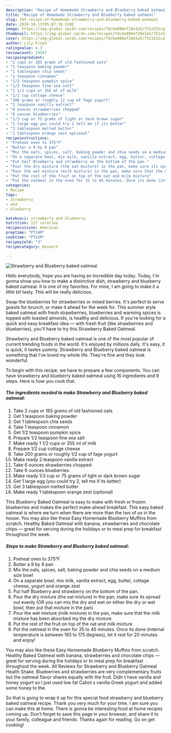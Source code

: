 ```yaml
---
description: "Recipe of Homemade Strawberry and Blueberry baked oatmeal"
title: "Recipe of Homemade Strawberry and Blueberry baked oatmeal"
slug: 295-recipe-of-homemade-strawberry-and-blueberry-baked-oatmeal
date: 2020-10-11T05:07:18.510Z
image: https://img-global.cpcdn.com/recipes/7dcbe808ef28e3a5/751x532cq70/strawberry-and-blueberry-baked-oatmeal-recipe-main-photo.jpg
thumbnail: https://img-global.cpcdn.com/recipes/7dcbe808ef28e3a5/751x532cq70/strawberry-and-blueberry-baked-oatmeal-recipe-main-photo.jpg
cover: https://img-global.cpcdn.com/recipes/7dcbe808ef28e3a5/751x532cq70/strawberry-and-blueberry-baked-oatmeal-recipe-main-photo.jpg
author: Lily Floyd
ratingvalue: 4.3
reviewcount: 19587
recipeingredient:
- "2 cups or 185 grams of old fashioned oats"
- "1 teaspoon baking powder"
- "1 tablespoon chia seeds"
- "1 teaspoon cinnamon"
- "1/2 teaspoon pumpkin spice"
- "1/2 teaspoon fine sea salt"
- "1 1/2 cups or 355 ml of milk"
- "1/2 cup cottage cheese"
- "200 grams or roughly 12 cup of fage yogurt"
- "2 teaspoon vanilla extract"
- "6 ounces strawberries chopped"
- "6 ounces blueberries"
- "1/3 cup or 75 grams of light or dark brown sugar"
- "1 large egg you could try 2 tell me if its better"
- "3 tablespoon melted butter"
- "1 tablespoon orange zest optional"
recipeinstructions:
- "Preheat oven to 375°F"
- "Butter a 9 by 9 pan"
- "Mix the oats, spices, salt, baking powder and chia seeds on a medium size bowl"
- "On a separate bowl, mix milk, vanilla extract, egg, butter, cottage cheese, yogurt and orange zest"
- "Put half Blueberry and strawberry on the bottom of the pan."
- "Pour the dry mixture (the oat mixture) in the pan, make sure its spread out evenly (OR you can mix the dry and wet on either the dry or wet bowl, then put that mixture in the pan)"
- "Pour the wet mixture (milk mixture) in the pan, make sure that the milk mixture has been absorbed my the dry mixture"
- "Put the rest of the fruit on top of the oat and milk mixture"
- "Put the oatmeal in the oven for 35 to 45 minutes. Once its done (internal temperature is between 165 to 175 degrees), let it rest for 20 minutes and enjoy!"
categories:
- Recipe
tags:
- strawberry
- and
- blueberry

katakunci: strawberry and blueberry 
nutrition: 127 calories
recipecuisine: American
preptime: "PT14M"
cooktime: "PT52M"
recipeyield: "3"
recipecategory: Dessert

---
```



![Strawberry and Blueberry baked oatmeal](https://img-global.cpcdn.com/recipes/7dcbe808ef28e3a5/751x532cq70/strawberry-and-blueberry-baked-oatmeal-recipe-main-photo.jpg)

Hello everybody, hope you are having an incredible day today. Today, I'm gonna show you how to make a distinctive dish, strawberry and blueberry baked oatmeal. It is one of my favorites. For mine, I am going to make it a little bit tasty. This will be really delicious.

Swap the blueberries for strawberries or mixed berries. It&#39;s perfect to serve guests for brunch, or make it ahead for the week for. This summer style baked oatmeal with fresh strawberries, blueberries and warming spices is topped with toasted almonds, is healthy and delicious. If you&#39;re looking for a quick and easy breakfast idea — with fresh fruit (like strawberries and blueberries), you&#39;ll have to try this Strawberry Baked Oatmeal.

Strawberry and Blueberry baked oatmeal is one of the most popular of current trending foods in the world. It's enjoyed by millions daily. It's easy, it is quick, it tastes yummy. Strawberry and Blueberry baked oatmeal is something that I've loved my whole life. They're fine and they look wonderful.


To begin with this recipe, we have to prepare a few components. You can have strawberry and blueberry baked oatmeal using 16 ingredients and 9 steps. Here is how you cook that.

<!--inarticleads1-->

##### The ingredients needed to make Strawberry and Blueberry baked oatmeal:

1. Take 2 cups or 185 grams of old fashioned oats
1. Get 1 teaspoon baking powder
1. Get 1 tablespoon chia seeds
1. Take 1 teaspoon cinnamon
1. Get 1/2 teaspoon pumpkin spice
1. Prepare 1/2 teaspoon fine sea salt
1. Make ready 1 1/2 cups or 355 ml of milk
1. Prepare 1/2 cup cottage cheese
1. Take 200 grams or roughly 1/2 cup of fage yogurt
1. Make ready 2 teaspoon vanilla extract
1. Take 6 ounces strawberries chopped
1. Take 6 ounces blueberries
1. Make ready 1/3 cup or 75 grams of light or dark brown sugar
1. Get 1 large egg (you could try 2, tell me if its better)
1. Get 3 tablespoon melted butter
1. Make ready 1 tablespoon orange zest (optional)


This Blueberry Baked Oatmeal is easy to make with fresh or frozen blueberries and makes the perfect make-ahead breakfast. This easy baked oatmeal is where we turn when there are more than the two of us in the house. You may also like these Easy Homemade Blueberry Muffins from scratch. Healthy Baked Oatmeal with banana, strawberries and chocolate chips — great for serving during the holidays or to meal prep for breakfast throughout the week. 

<!--inarticleads2-->

##### Steps to make Strawberry and Blueberry baked oatmeal:

1. Preheat oven to 375°F
1. Butter a 9 by 9 pan
1. Mix the oats, spices, salt, baking powder and chia seeds on a medium size bowl
1. On a separate bowl, mix milk, vanilla extract, egg, butter, cottage cheese, yogurt and orange zest
1. Put half Blueberry and strawberry on the bottom of the pan.
1. Pour the dry mixture (the oat mixture) in the pan, make sure its spread out evenly (OR you can mix the dry and wet on either the dry or wet bowl, then put that mixture in the pan)
1. Pour the wet mixture (milk mixture) in the pan, make sure that the milk mixture has been absorbed my the dry mixture
1. Put the rest of the fruit on top of the oat and milk mixture
1. Put the oatmeal in the oven for 35 to 45 minutes. Once its done (internal temperature is between 165 to 175 degrees), let it rest for 20 minutes and enjoy!


You may also like these Easy Homemade Blueberry Muffins from scratch. Healthy Baked Oatmeal with banana, strawberries and chocolate chips — great for serving during the holidays or to meal prep for breakfast throughout the week. All Reviews for Strawberry and Blueberry Oatmeal Health Shake. Blueberries and strawberries are very complementary fruits but the oatmeal flavor shares equally with the fruit. Didn t have vanilla and honey yogurt so I just used low fat Cabot s vanilla Greek yogurt and added some honey to the. 

So that is going to wrap it up for this special food strawberry and blueberry baked oatmeal recipe. Thank you very much for your time. I am sure you can make this at home. There is gonna be interesting food at home recipes coming up. Don't forget to save this page in your browser, and share it to your family, colleague and friends. Thanks again for reading. Go on get cooking!
